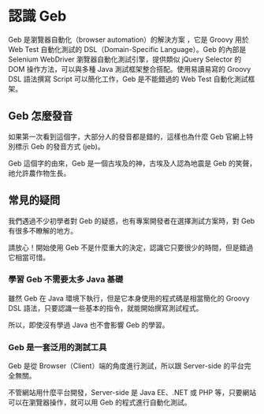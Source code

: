 # 認識 Geb

Geb 是瀏覽器自動化（browser automation）的解決方案 ，它是 Groovy 用於 Web Test 自動化測試的 DSL（Domain-Specific Language）。Geb 的內部是 Selenium WebDriver 瀏覽器自動化測試引擎，提供類似 jQuery Selector 的 DOM 操作方法，可以與多種 Java 測試框架整合搭配。使用易讀易寫的 Groovy DSL 語法撰寫 Script 可以簡化工作，Geb 是不能錯過的 Web Test 自動化測試框架。

## Geb 怎麼發音

如果第一次看到這個字，大部分人的發音都是錯的，這樣也為什麼 Geb 官網上特別標示 Geb 的發音方式 (jeb)。

Geb 這個字的由來，Geb 是一個古埃及的神，古埃及人認為地震是 Geb 的笑聲，祂允許農作物生長。

## 常見的疑問

我們遇過不少初學者對 Geb 的疑惑，也有專案開發者在選擇測試方案時，對 Geb 有很多不瞭解的地方。

請放心！開始使用 Geb 不是什麼重大的決定，認識它只要很少的時間，但是錯過它相當可惜。

### 學習 Geb 不需要太多 Java 基礎

雖然 Geb 在 Java 環境下執行，但是它本身使用的程式碼是相當簡化的 Groovy DSL 語法，只要認識一些基本的指令，就能開始撰寫測試程式。

所以，即使沒有學過 Java 也不會影響 Geb 的學習。

### Geb 是一套泛用的測試工具

Geb 是從 Browser（Client）端的角度進行測試，所以跟 Server-side 的平台完全無關。

不管網站用什麼平台開發，Server-side 是 Java EE、.NET 或 PHP 等，只要網站可以在瀏覽器操作，就可以用 Geb 的程式進行自動化測試。





